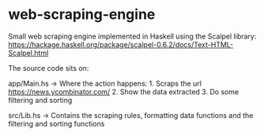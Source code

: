 # web-scraping-engine

Small web scraping engine implemented in Haskell using the Scalpel library: https://hackage.haskell.org/package/scalpel-0.6.2/docs/Text-HTML-Scalpel.html

The source code sits on: 

app/Main.hs -> Where the action happens: 
	1. Scraps the url https://news.ycombinator.com/ 
	2. Show the data extracted
	3. Do some filtering and sorting

src/Lib.hs -> Contains the scraping rules, formatting data functions and the filtering and sorting functions
